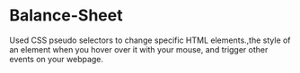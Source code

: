 # Balance-Sheet

Used CSS pseudo selectors to change specific HTML elements.,the style of an element when you hover over it with your mouse, and trigger other events on your webpage.
